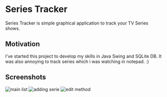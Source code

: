 # Series Tracker

Series Tracker is simple graphical application to track your TV Series shows.

## Motivation
I've started this project to develop my skills in Java Swing and SQLite DB. It was also annoying to track series which i was watching in notepad. :)

## Screenshots
![main list](https://imgur.com/b7D83HA)
![adding serie](https://imgur.com/WxToqpO)
![edit method](https://imgur.com/RvGHT40)